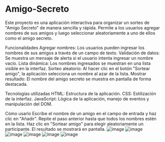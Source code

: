 # Amigo-Secreto
Este proyecto es una aplicación interactiva para organizar un sorteo de "Amigo Secreto" de manera sencilla y rápida. Permite a los usuarios agregar nombres de sus amigos y luego seleccionar aleatoriamente a uno de ellos como el amigo secreto.

Funcionalidades
Agregar nombres: Los usuarios pueden ingresar los nombres de sus amigos a través de un campo de texto.
Validación de datos: Se muestra un mensaje de alerta si el usuario intenta ingresar un nombre vacío.
Lista dinámica: Los nombres ingresados se muestran en una lista visible en la interfaz.
Sorteo aleatorio: Al hacer clic en el botón "Sortear amigo", la aplicación selecciona un nombre al azar de la lista.
Mostrar resultado: El nombre del amigo secreto se muestra en pantalla de forma destacada.

Tecnologías utilizadas
HTML: Estructura de la aplicación.
CSS: Estilización de la interfaz.
JavaScript: Lógica de la aplicación, manejo de eventos y manipulación del DOM.

Cómo usarlo
Escribe el nombre de un amigo en el campo de entrada y haz clic en "Añadir".
Repite el paso anterior hasta que todos los nombres estén en la lista.
Haz clic en "Sortear amigo" para elegir aleatoriamente un participante.
El resultado se mostrará en pantalla.
![image](https://github.com/user-attachments/assets/5b5da20c-b118-4440-ba67-2562be848c6c)
![image](https://github.com/user-attachments/assets/a2e36d52-631f-42d2-8ce3-2232adc8376b)
![image](https://github.com/user-attachments/assets/7aed7296-a72e-4b16-aae2-590144de73e7)
![image](https://github.com/user-attachments/assets/bce85f98-51aa-4b8a-a9f0-f07f55b23f9d)
![image](https://github.com/user-attachments/assets/1d1debed-e144-44c4-82cd-0aceb86a67bd)
![image](https://github.com/user-attachments/assets/21068011-9977-43a1-8ae2-89983712edff)

